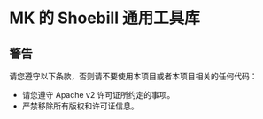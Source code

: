 MK 的 Shoebill 通用工具库
=================


警告
-----------------
请您遵守以下条款，否则请不要使用本项目或者本项目相关的任何代码：
* 请您遵守 Apache v2 许可证所约定的事项。
* 严禁移除所有版权和许可证信息。
